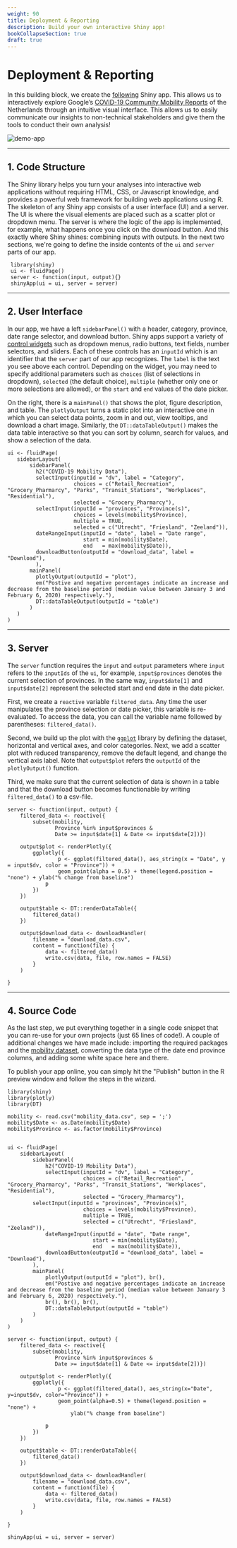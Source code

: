```yaml
---
weight: 90
title: Deployment & Reporting
description: Build your own interactive Shiny app!
bookCollapseSection: true
draft: true
---
```


# Deployment & Reporting

In this building block, we create the [following](https://royklaassebos.shinyapps.io/dPrep_Demo_Google_Mobility/) Shiny app. This allows us to interactively explore Google’s [COVID-19 Community Mobility Reports](https://www.google.com/covid19/mobility/) of the Netherlands through an intuitive visual interface. This allows us to easily communicate our insights to non-technical stakeholders and give them the tools to conduct their own analysis!


![demo-app](./images/demo_app.png)

--- 

## 1. Code Structure

The Shiny library helps you turn your analyses into interactive web applications without requiring HTML, CSS, or Javascript knowledge, and provides a powerful web framework for building web applications using R. The skeleton of any Shiny app consists of a user interface (UI) and a server. The UI is where the visual elements are placed such as a scatter plot or dropdown menu. The server is where the logic of the app is implemented, for example, what happens once you click on the download button. And this exactly where Shiny shines: combining inputs with outputs. In the next two sections, we're going to define the inside contents of the `ui` and `server` parts of our app.

 
 ```
  library(shiny) 
  ui <- fluidPage() 
  server <- function(input, output){} 
  shinyApp(ui = ui, server = server)
 ```
 
 
 
 ---
 
 ## 2. User Interface
 
 In our app, we have a left `sidebarPanel()` with a header, category, province, date range selector, and download button. Shiny apps support a variety of [control widgets](https://shiny.rstudio.com/tutorial/written-tutorial/lesson3/) such as dropdown menus, radio buttons, text fields, number selectors, and sliders. Each of these controls has an `inputId` which is an identifier that the `server` part of our app recognizes. The `label` is the text you see above each control. Depending on the widget, you may need to specify additional parameters such as `choices` (list of selections in dropdown), `selected` (the default choice), `multiple` (whether only one or more selections are allowed), or the `start` and `end` values of the date picker.
 
 On the right, there is a `mainPanel()` that shows the plot, figure description, and table. The `plotlyOutput` turns a static plot into an interactive one in which you can select data points, zoom in and out, view tooltips, and download a chart image. Similarly, the `DT::dataTableOutput()` makes the data table interactive so that you can sort by column, search for values, and show a selection of the data. 
 
 
 ```
 ui <- fluidPage(
    sidebarLayout(
        sidebarPanel(
          h2("COVID-19 Mobility Data"),
          selectInput(inputId = "dv", label = "Category",
                      choices = c("Retail_Recreation", "Grocery_Pharmarcy", "Parks", "Transit_Stations", "Workplaces", "Residential"),
                      selected = "Grocery_Pharmarcy"),
          selectInput(inputId = "provinces", "Province(s)",
                      choices = levels(mobility$Province),
                      multiple = TRUE,
                      selected = c("Utrecht", "Friesland", "Zeeland")),
          dateRangeInput(inputId = "date", label = "Date range",
                         start = min(mobility$Date),
                         end   = max(mobility$Date)),
          downloadButton(outputId = "download_data", label = "Download"),
          ),
        mainPanel(
          plotlyOutput(outputId = "plot"), 
          em("Postive and negative percentages indicate an increase and decrease from the baseline period (median value between January 3 and February 6, 2020) respectively."),
          DT::dataTableOutput(outputId = "table")
        )
    )
)
```

--- 

## 3. Server

The `server` function requires the `input` and `output` parameters where `input` refers to the `inputIds` of the `ui`, for example, `input$provinces` denotes the current selection of provinces. In the same way, `input$date[1]` and `input$date[2]` represent the selected start and end date in the date picker.

First, we create a `reactive` variable `filtered_data`. Any time the user manipulates the province selection or date picker, this variable is re-evaluated. To access the data, you can call the variable name followed by parentheses: `filtered_data()`. 

Second, we build up the plot with the [`ggplot`](https://rstudio.com/wp-content/uploads/2015/03/ggplot2-cheatsheet.pdf) library by defining the dataset, horizontal and vertical axes, and color categories. Next, we add a scatter plot with reduced transparency, remove the default legend, and change the vertical axis label. Note that `output$plot` refers the `outputId` of the `plotlyOutput()` function.

Third, we make sure that the current selection of data is shown in a table and that the download button  becomes functionable by writing `filtered_data()` to a csv-file.

```
server <- function(input, output) {
    filtered_data <- reactive({
        subset(mobility,
               Province %in% input$provinces &
               Date >= input$date[1] & Date <= input$date[2])})
    
    output$plot <- renderPlotly({
        ggplotly({
                p <- ggplot(filtered_data(), aes_string(x = "Date", y = input$dv, color = "Province")) +
                geom_point(alpha = 0.5) + theme(legend.position = "none") + ylab("% change from baseline") 
            p
        })
    })
    
    output$table <- DT::renderDataTable({
        filtered_data()
    })
    
    output$download_data <- downloadHandler(
        filename = "download_data.csv",
        content = function(file) {
            data <- filtered_data()
            write.csv(data, file, row.names = FALSE)
        }
    )
    
}

```


--- 

## 4. Source Code
As the last step, we put everything together in a single code snippet that you can re-use for your own projects (just 65 lines of code!). A couple of additional changes we have made include: importing the required packages and the [mobility dataset](/mobility_data.csv), converting the data type of the date end province columns, and adding some white space here and there.

To publish your app online, you can simply hit the "Publish" button in the R preview window and follow the steps in the wizard. 

```
library(shiny)
library(plotly)
library(DT)

mobility <- read.csv("mobility_data.csv", sep = ';')
mobility$Date <- as.Date(mobility$Date)
mobility$Province <- as.factor(mobility$Province)


ui <- fluidPage(
    sidebarLayout(
        sidebarPanel(
            h2("COVID-19 Mobility Data"),
            selectInput(inputId = "dv", label = "Category",
                        choices = c("Retail_Recreation", "Grocery_Pharmarcy", "Parks", "Transit_Stations", "Workplaces", "Residential"),
                        selected = "Grocery_Pharmarcy"),
        selectInput(inputId = "provinces", "Province(s)",
                        choices = levels(mobility$Province),
                        multiple = TRUE,
                        selected = c("Utrecht", "Friesland", "Zeeland")),
            dateRangeInput(inputId = "date", "Date range",
                           start = min(mobility$Date),
                           end   = max(mobility$Date)),
            downloadButton(outputId = "download_data", label = "Download"),
        ),
        mainPanel(
            plotlyOutput(outputId = "plot"), br(),
            em("Postive and negative percentages indicate an increase and decrease from the baseline period (median value between January 3 and February 6, 2020) respectively."),
            br(), br(), br(),
            DT::dataTableOutput(outputId = "table")
        )
    )
)

server <- function(input, output) {
    filtered_data <- reactive({
        subset(mobility,
               Province %in% input$provinces &
               Date >= input$date[1] & Date <= input$date[2])})
    
    output$plot <- renderPlotly({
        ggplotly({
                p <- ggplot(filtered_data(), aes_string(x="Date", y=input$dv, color="Province")) +
                geom_point(alpha=0.5) + theme(legend.position = "none") + 
                    ylab("% change from baseline") 
            
            p
        })
    })
    
    output$table <- DT::renderDataTable({
        filtered_data()
    })
    
    output$download_data <- downloadHandler(
        filename = "download_data.csv",
        content = function(file) {
            data <- filtered_data()
            write.csv(data, file, row.names = FALSE)
        }
    )
    
}

shinyApp(ui = ui, server = server)
```



<!--


https://royklaassebos.shinyapps.io/dPrep_Demo_Google_Mobility/



https://bookdown.org/paulcbauer/idv2/8-3-example-for-starters.html




# [DataCamp](https://campus.datacamp.com/courses/case-studies-building-web-applications-with-shiny-in-r/shiny-review?ex=2)
 The UI is where the visual elements are placed—it controls the layout and appearance of your app. The server is where the logic of the app is implemented—for example, where calculations are performed and plots are generated.
 
 In reactive programming, an expression gets re-evaluated whenever any of its dependencies are modified. In Shiny, all inputs are reactive variables. This means that any time the user manipulates an input control to change its value, any code block that depends on that variable (such as a render function) reacts to the input variable's new value by re-evaluating.
 
 Reactive values are special constructs in Shiny; they are not seen anywhere else in R programming. As such, they cannot be used in just any R code, reactive values can only be accessed within a reactive context.

 This is the reason why any variable that depends on a reactive value must be created using the reactive() function, otherwise you will get an error. The shiny server itself is not a reactive context, but the reactive() function, the observe() function, and all render*() functions are.
 
 The real benefit of using Shiny comes when inputs are combined with outputs. The table created in the last exercise is static—it cannot be changed—but for exploration, it would be better if the user could decide what subset of the data to see.

This can be achieved by adding an input that lets the user select a value to filter the data. This way, the table we created in the previous exercise can be made dynamic.
 
 
 Mogelijk de COVID dataset
 Wat er echt in moet komen: 
 * Continents (meerdere selecteren)
 * Slider (voor de jaren)
 * Plotly plots
   - Eerst als ggplot en vervolgens omszetten naar plotly
 * sidebarPanel
   - Gebruikelijker dan de panel structuur
 * Best line fit
 * Reactive variables
 * Download data button
 * Verwijzing naar aanvullende input opties
   - `textInput` (bijv. titel interactief maken)
   - `numericInput` (bijv. aantal datapunten wat je wilt laten zien)
   - `colourInput` (bijv. kleur plots wijzigen)


* COVID-datset van week 1 
  - Selecteren van een provincie (nadeel: niet ingebouwd; maar wel bij iedereen bekend)
  - Selecteren van datum range
  - Selecteren van een of meerdere provincies (als losse datapunten) + all optie
  - Dropdown voor de DV (of mogelijk toch meerdere zodat je ze makkelijk kunt vergelijken)
  - Trendlijn alleen doen als het zin heeft 
 
 
 
Customized Shiny app 
* Filter by region
* Add trend line
* Plotly functionality
* All button

 ```
 # Load the plotly package
 library(plotly)

 ui <- fluidPage(
   sidebarLayout(
     sidebarPanel(
       textInput("title", "Title", "GDP vs life exp"),
       numericInput("size", "Point size", 1, 1),
       checkboxInput("fit", "Add line of best fit", FALSE),
       colourInput("color", "Point color", value = "blue"),
       selectInput("continents", "Continents",
                   choices = levels(gapminder$continent),
                   multiple = TRUE,
                   selected = "Europe"),
       sliderInput("years", "Years",
                   min(gapminder$year), max(gapminder$year),
                   value = c(1977, 2002))
     ),
     mainPanel(
       # Replace the `plotOutput()` with the plotly version
       plotlyOutput("plot")
     )
   )
 )

 # Define the server logic
 server <- function(input, output) {
   # Replace the `renderPlot()` with the plotly version
   output$plot <- renderPlotly({
     # Convert the existing ggplot2 to a plotly plot
     ggplotly({
       data <- subset(gapminder,
                      continent %in% input$continents &
                        year >= input$years[1] & year <= input$years[2])
       
       p <- ggplot(data, aes(gdpPercap, lifeExp)) +
         geom_point(size = input$size, col = input$color) +
         scale_x_log10() +
         ggtitle(input$title)
       
       if (input$fit) {
         p <- p + geom_smooth(method = "lm")
       }
       p
     })
   })
 }

 shinyApp(ui = ui, server = server)
 
 
 ```
 
 

 
 # table + download button
 ```
 ui <- fluidPage(
   h1("Gapminder"),
   sliderInput(inputId = "life", label = "Life expectancy",
               min = 0, max = 120,
               value = c(30, 50)),
   selectInput("continent", "Continent",
               choices = c("All", levels(gapminder$continent))),
   downloadButton(outputId = "download_data", label = "Download"),
   plotOutput("plot"),
   tableOutput("table")
 )

 server <- function(input, output) {
   # Create a reactive variable named "filtered_data"
   filtered_data <- reactive({
     # Filter the data (copied from previous exercise)
     data <- gapminder
     data <- subset(
       data,
       lifeExp >= input$life[1] & lifeExp <= input$life[2]
     )
     if (input$continent != "All") {
       data <- subset(
         data,
         continent == input$continent
       )
     }
     data
   })
   
   output$table <- renderTable({
     # Use the filtered_data variable to render the table output
     data <- filtered_data()
     data
   })

   output$download_data <- downloadHandler(
     filename = "gapminder_data.csv",
     content = function(file) {
       # Use the filtered_data variable to create the data for
       # the downloaded file
       data <- filtered_data()
       write.csv(data, file, row.names = FALSE)
     }
   )

   output$plot <- renderPlot({
     # Use the filtered_data variable to create the data for
     # the plot
     data <- filtered_data()
     ggplot(data, aes(gdpPercap, lifeExp)) +
       geom_point() +
       scale_x_log10()
   })
 }

 shinyApp(ui, server)
 
 ```
 
 
 # interactive table + beter table
 ```
 ui <- fluidPage(
    h1("Gapminder"),
    # Create a container for tab panels
    tabsetPanel(
        # Create an "Inputs" tab
        tabPanel(
            title = "Inputs",
            sliderInput(inputId = "life", label = "Life expectancy",
                        min = 0, max = 120,
                        value = c(30, 50)),
            selectInput("continent", "Continent",
                        choices = c("All", levels(gapminder$continent))),
            downloadButton("download_data")
        ),
        # Create a "Plot" tab
        tabPanel(
            title = "Plot",
            plotOutput("plot")
        ),
        # Create "Table" tab
        tabPanel(
            title = "Table",
            DT::dataTableOutput("table")
        )
    )
)

server <- function(input, output) {
  filtered_data <- reactive({
    data <- gapminder
    data <- subset(
      data,
      lifeExp >= input$life[1] & lifeExp <= input$life[2]
    )
    if (input$continent != "All") {
      data <- subset(
        data,
        continent == input$continent
      )
    }
    data
  })
  
  output$table <- DT::renderDataTable({
    data <- filtered_data()
    data
  })

  output$download_data <- downloadHandler(
    filename = "gapminder_data.csv",
    content = function(file) {
      data <- filtered_data()
      write.csv(data, file, row.names = FALSE)
    }
  )

  output$plot <- renderPlot({
    data <- filtered_data()
    ggplot(data, aes(gdpPercap, lifeExp)) +
      geom_point() +
      scale_x_log10()
  })
}

shinyApp(ui, server)
 
 ```
 


https://www.youtube.com/watch?v=IgHHXcSfM7c
* Shiny is an open source R package which combintes the computational power of R with the interactivity of the modern web.
* It provides a powerful web framework for building web applications using R.
* Shiny helps you turn your analyses into interactive web applications without requiring HTML, CSS, or Javascript knowledge.
* Enables standalone apps on a webpage or embed them in R Markdown documents or build dashboards


A Shiny application has 2 parts
1. UI code (HTML5)
2. Server code (R)

Kunt ervoor kiezen om ze samen te voegen tot 1 bestand (`app.R`)

```
library(shiny)
ui <- fluidPage(
  # the design, look and feel
  )
server <- function(input, output){
  # logic / algorithms / charts
}

# initate basic Shiny app
shinyApp(ui = ui, server=server)

```

* Run App button
* Can also open the app in your browser


* Generate template with:
  - File > New File > Shiny Web App
-->